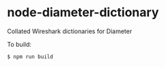 # node-diameter-dictionary

Collated Wireshark dictionaries for Diameter

To build:
````bash
$ npm run build
````
